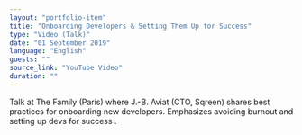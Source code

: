 ```yaml
---
layout: "portfolio-item"
title: "Onboarding Developers & Setting Them Up for Success"
type: "Video (Talk)"
date: "01 September 2019"
language: "English"
guests: ""
source_link: "YouTube Video"
duration: ""
---
```


Talk at The Family (Paris) where J.-B. Aviat (CTO, Sqreen) shares best practices for onboarding new developers. Emphasizes avoiding burnout and setting up devs for success .
